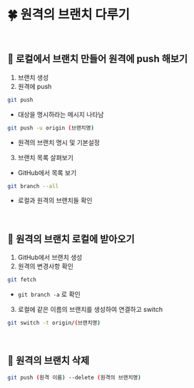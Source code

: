 # 🍀 원격의 브랜치 다루기

<br>

## 🧸 로컬에서 브랜치 만들어 원격에 push 해보기

1. 브랜치 생성
2. 원격에 push

```bash
git push
```

- 대상을 명시하라는 메시지 나타남

```bash
git push -u origin (브랜치명)
```

- 원격의 브랜치 명시 및 기본설정

3. 브랜치 목록 살펴보기

- GitHub에서 목록 보기

```bash
git branch --all
```

- 로컬과 원격의 브랜치들 확인

<br>

## 🧸 원격의 브랜치 로컬에 받아오기

1. GitHub에서 브랜치 생성
2. 원격의 변경사항 확인

```bash
git fetch
```

- `git branch -a` 로 확인

3. 로컬에 같은 이름의 브랜치를 생성하여 연결하고 switch

```bash
git switch -t origin/(브랜치명)
```

<br>

## 🧸 원격의 브랜치 삭제

```bash
git push (원격 이름) --delete (원격의 브랜치명)
```
